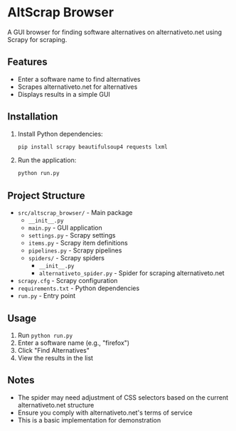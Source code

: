 # AltScrap Browser

A GUI browser for finding software alternatives on alternativeto.net using Scrapy for scraping.

## Features

- Enter a software name to find alternatives
- Scrapes alternativeto.net for alternatives
- Displays results in a simple GUI

## Installation

1. Install Python dependencies:
   ```bash
   pip install scrapy beautifulsoup4 requests lxml
   ```

2. Run the application:
   ```bash
   python run.py
   ```

## Project Structure

- `src/altscrap_browser/` - Main package
  - `__init__.py`
  - `main.py` - GUI application
  - `settings.py` - Scrapy settings
  - `items.py` - Scrapy item definitions
  - `pipelines.py` - Scrapy pipelines
  - `spiders/` - Scrapy spiders
    - `__init__.py`
    - `alternativeto_spider.py` - Spider for scraping alternativeto.net
- `scrapy.cfg` - Scrapy configuration
- `requirements.txt` - Python dependencies
- `run.py` - Entry point

## Usage

1. Run `python run.py`
2. Enter a software name (e.g., "firefox")
3. Click "Find Alternatives"
4. View the results in the list

## Notes

- The spider may need adjustment of CSS selectors based on the current alternativeto.net structure
- Ensure you comply with alternativeto.net's terms of service
- This is a basic implementation for demonstration
